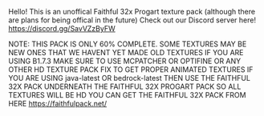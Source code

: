 Hello! This is an unoffical Faithful 32x Progart texture pack (although there are plans for being offical in the future) Check out our Discord server here! https://discord.gg/SavVZzByFW

NOTE: THIS PACK IS ONLY 60% COMPLETE. SOME TEXTURES MAY BE NEW ONES THAT WE HAVENT YET MADE OLD TEXTURES IF YOU ARE USING B1.7.3 MAKE SURE TO USE MCPATCHER OR OPTIFINE OR ANY OTHER HD TEXTURE PACK FIX TO GET PROPER ANIMATED TEXTURES IF YOU ARE USING java-latest OR bedrock-latest THEN USE THE FAITHFUL 32X PACK UNDERNEATH THE FAITHFUL 32X PROGART PACK SO ALL TEXTURES WILL BE HD YOU CAN GET THE FAITHFUL 32X PACK FROM HERE https://faithfulpack.net/